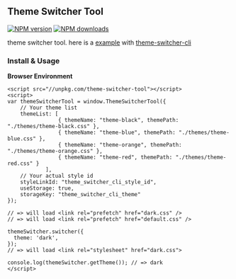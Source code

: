 ## Theme Switcher Tool

[![NPM version](https://img.shields.io/npm/v/theme-switcher-tool.svg?style=flat)](https://npmjs.org/package/theme-switcher-tool)
[![NPM downloads](http://img.shields.io/npm/dm/theme-switcher-tool.svg?style=flat)](https://npmjs.org/package/theme-switcher-tool) 

theme switcher tool.
here is a [example](http://doc.huangsw.com/theme-switcher-cli-demo/) with [theme-switcher-cli](https://github.com/huangshuwei/theme-switcher-cli)

### Install & Usage

**Browser Environment**
```
<script src="//unpkg.com/theme-switcher-tool"></script>
<script>
var themeSwitcherTool = window.ThemeSwitcherTool({
    // Your theme list
    themeList: [
                { themeName: "theme-black", themePath: "./themes/theme-black.css" },
                { themeName: "theme-blue", themePath: "./themes/theme-blue.css" },
                { themeName: "theme-orange", themePath: "./themes/theme-orange.css" },
                { themeName: "theme-red", themePath: "./themes/theme-red.css" }
            ],
    // Your actual style id
    styleLinkId: "theme_switcher_cli_style_id",
    useStorage: true,
    storageKey: "theme_switcher_cli_theme"
});

// => will load <link rel="prefetch" href="dark.css" />
// => will load <link rel="prefetch" href="default.css" />

themeSwitcher.switcher({
  theme: 'dark',
});
// => will load <link rel="stylesheet" href="dark.css">

console.log(themeSwitcher.getTheme()); // => dark
</script>
```
